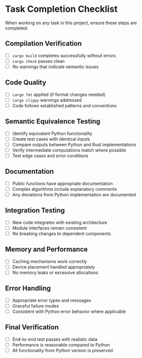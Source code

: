 # Task Completion Checklist

When working on any task in this project, ensure these steps are completed:

## Compilation Verification
- [ ] `cargo build` completes successfully without errors
- [ ] `cargo check` passes clean
- [ ] No warnings that indicate semantic issues

## Code Quality
- [ ] `cargo fmt` applied (if format changes needed)
- [ ] `cargo clippy` warnings addressed
- [ ] Code follows established patterns and conventions

## Semantic Equivalence Testing
- [ ] Identify equivalent Python functionality
- [ ] Create test cases with identical inputs
- [ ] Compare outputs between Python and Rust implementations  
- [ ] Verify intermediate computations match where possible
- [ ] Test edge cases and error conditions

## Documentation
- [ ] Public functions have appropriate documentation
- [ ] Complex algorithms include explanatory comments
- [ ] Any deviations from Python implementation are documented

## Integration Testing
- [ ] New code integrates with existing architecture
- [ ] Module interfaces remain consistent
- [ ] No breaking changes to dependent components

## Memory and Performance
- [ ] Caching mechanisms work correctly
- [ ] Device placement handled appropriately
- [ ] No memory leaks or excessive allocations

## Error Handling
- [ ] Appropriate error types and messages
- [ ] Graceful failure modes
- [ ] Consistent with Python error behavior where applicable

## Final Verification
- [ ] End-to-end test passes with realistic data
- [ ] Performance is reasonable compared to Python
- [ ] All functionality from Python version is preserved